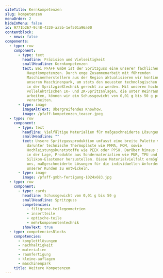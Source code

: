 ```yaml
---
siteTitle: Kernkompetenzen
slug: kompetenzen
menuOrder: 2
hideInMenu: false
id: 9771b267-9c48-4320-aa5b-1ef501a96a00
contentblock:
  - news: false
components:
  - type: row
    component:
      - type: text
        headline: Präzision und Vielseitigkeit
        smallHeadline: Kernkompetenzen
        text: Bei PFAFF GmbH ist der Spritzguss eine unserer fachlichen
          Hauptkompetenzen. Durch enge Zusammenarbeit mit führenden
          Maschinenherstellern aus der Region aktualisieren wir kontinuierlich
          unseren Maschinenpark, um stets den neuesten technologischen Standards
          in der Spritzgießtechnik gerecht zu werden. Mit unseren hochmodernen
          vollelektrischen 1K- und 2K-Spritzanlagen, die unter Reinraumklasse 7
          arbeiten, können wir ein Schussgewicht von 0,01 g bis 50 g präzise
          verarbeiten.
      - type: image
        imageAltText: Ü﻿bergreifendes Knowhow.
        image: /pfaff-kompetenzen_teaser.jpeg
  - type: row
    component:
      - type: text
        headline: Vielfältige Materialien für maßgeschneiderte Lösungen
        smallHeadline: ""
        text: Unsere Spritzgussproduktion umfasst eine breite Palette von Materialien,
          darunter technische Thermoplaste wie PMMA, POM, sowie
          Hochleistungskunststoffe wie PEEK oder PPSU. Darüber hinaus sind wir
          in der Lage, Produkte aus Sondermaterialien wie PUR, TPU und
          Silikon-Elastomer herzustellen. Diese Materialvielfalt ermöglicht es
          uns, maßgeschneiderte Lösungen für die individuellen Anforderungen
          unserer Kunden zu entwickeln.
      - type: image
        image: /pfaff-gmbh-fertigung-1024x683.jpg
  - type: row
    component:
      - type: cards
        headline: Schussgewicht von 0,01 g bis 50 g
        smallHeadline: Spritzguss
        competencies:
          - filigrane-teilegeometrien
          - insertteile
          - optische-teile
          - mehrkomponententechnik
        showText: true
  - type: competenciesBlocks
    competencies:
      - komplettlösungen
      - nachhaltigkeit
      - materialien
      - raumfertigung
      - kleine-auflagen
      - maschinenpark
    title: Weitere Kompetenzen
---
```

